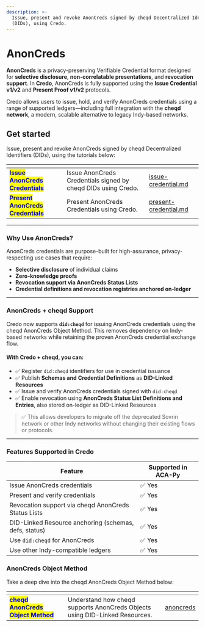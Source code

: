 ```yaml
---
description: >-
  Issue, present and revoke AnonCreds signed by cheqd Decentralized Identifiers
  (DIDs), using Credo.
---
```


# AnonCreds

**AnonCreds** is a privacy-preserving Verifiable Credential format designed for **selective disclosure**, **non-correlatable presentations**, and **revocation support**. In **Credo**, AnonCreds is fully supported using the **Issue Credential v1/v2** and **Present Proof v1/v2** protocols.

Credo allows users to issue, hold, and verify AnonCreds credentials using a range of supported ledgers—including full integration with the **cheqd network**, a modern, scalable alternative to legacy Indy-based networks.

## Get started

Issue, present and revoke AnonCreds signed by cheqd Decentralized Identifiers (DIDs), using the tutorials below:

<table data-card-size="large" data-view="cards"><thead><tr><th></th><th></th><th data-hidden data-card-target data-type="content-ref"></th></tr></thead><tbody><tr><td><mark style="color:blue;"><strong>Issue AnonCreds Credentials</strong></mark></td><td>Issue AnonCreds Credentials signed by cheqd DIDs using Credo.</td><td><a href="../issue-credential.md">issue-credential.md</a></td></tr><tr><td><mark style="color:blue;"><strong>Present AnonCreds Credentials</strong></mark></td><td>Present AnonCreds Credentials using Credo.</td><td><a href="../present-credential.md">present-credential.md</a></td></tr></tbody></table>

***

### Why Use AnonCreds?

AnonCreds credentials are purpose-built for high-assurance, privacy-respecting use cases that require:

* **Selective disclosure** of individual claims
* **Zero-knowledge proofs**
* **Revocation support via AnonCreds Status Lists**
* **Credential definitions and revocation registries anchored on-ledger**

***

### AnonCreds + cheqd Support

Credo now supports **`did:cheqd`** for issuing AnonCreds credentials using the cheqd AnonCreds Object Method. This removes dependency on Indy-based networks while retaining the proven AnonCreds credential exchange flow.

#### With Credo + cheqd, you can:

* ✅ Register `did:cheqd` identifiers for use in credential issuance
* ✅ Publish **Schemas and** **Credential Definitions** as **DID-Linked Resources**
* ✅ Issue and verify AnonCreds credentials signed with `did:cheqd`
* ✅ Enable revocation using **AnonCreds Status List Definitions and Entries**, also stored on-ledger as DID-Linked Resources

> ✅ This allows developers to migrate off the deprecated Sovrin network or other Indy networks without changing their existing flows or protocols.

***

### Features Supported in Credo

| Feature                                               | Supported in ACA-Py |
| ----------------------------------------------------- | ------------------- |
| Issue AnonCreds credentials                           | ✅ Yes               |
| Present and verify credentials                        | ✅ Yes               |
| Revocation support via cheqd AnonCreds Status Lists   | ✅ Yes               |
| DID-Linked Resource anchoring (schemas, defs, status) | ✅ Yes               |
| Use `did:cheqd` for AnonCreds                         | ✅ Yes               |
| Use other Indy-compatible ledgers                     | ✅ Yes               |

### AnonCreds Object Method

Take a deep dive into the cheqd AnonCreds Object Method below:

<table data-card-size="large" data-view="cards"><thead><tr><th></th><th></th><th data-hidden data-card-target data-type="content-ref"></th></tr></thead><tbody><tr><td><mark style="color:blue;"><strong>cheqd AnonCreds Object Method</strong></mark></td><td>Understand how cheqd supports AnonCreds Objects using DID-Linked Resources.</td><td><a href="../../../../advanced/anoncreds/">anoncreds</a></td></tr></tbody></table>
